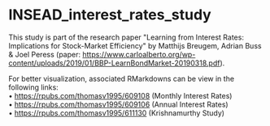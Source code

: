 # INSEAD_interest_rates_study
This study is part of the research paper "Learning from Interest Rates: Implications for Stock-Market Efficiency" by Matthijs Breugem, Adrian Buss &amp; Joel Peress (paper: https://www.carloalberto.org/wp-content/uploads/2019/01/BBP-LearnBondMarket-20190318.pdf). 

For better visualization, associated RMarkdowns can be view in the following links:  
• https://rpubs.com/thomasv1995/609108 (Monthly Interest Rates)  
• https://rpubs.com/thomasv1995/609106 (Annual Interest Rates)   
• https://rpubs.com/thomasv1995/611130 (Krishnamurthy Study)
